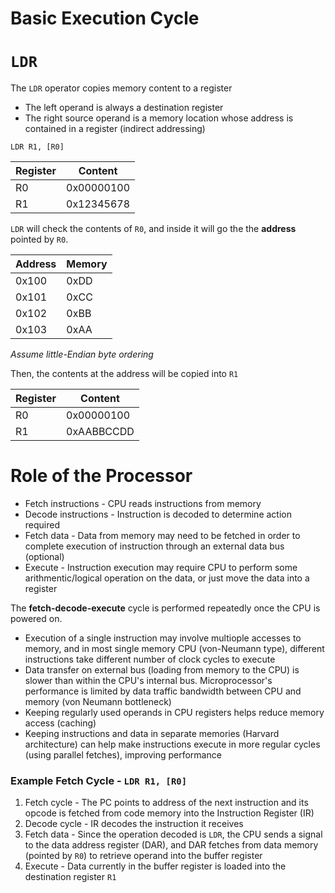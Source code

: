 # Basic Execution Cycle

# `LDR`

The `LDR` operator copies memory content to a register

-   The left operand is always a destination register
-   The right source operand is a memory location whose address is contained in a register (indirect addressing)

```
LDR R1, [R0]
```

| Register | Content    |
| -------- | ---------- |
| R0       | 0x00000100 |
| R1       | 0x12345678 |

`LDR` will check the contents of `R0`, and inside it will go the the **address** pointed by `R0`.

| Address | Memory |
| ------- | ------ |
| 0x100   | 0xDD   |
| 0x101   | 0xCC   |
| 0x102   | 0xBB   |
| 0x103   | 0xAA   |

_Assume little-Endian byte ordering_

Then, the contents at the address will be copied into `R1`

| Register | Content    |
| -------- | ---------- |
| R0       | 0x00000100 |
| R1       | 0xAABBCCDD |

# Role of the Processor

-   Fetch instructions - CPU reads instructions from memory
-   Decode instructions - Instruction is decoded to determine action required
-   Fetch data - Data from memory may need to be fetched in order to complete execution of instruction through an external data bus (optional)
-   Execute - Instruction execution may require CPU to perform some arithmentic/logical operation on the data, or just move the data into a register

The **fetch-decode-execute** cycle is performed repeatedly once the CPU is powered on.

-   Execution of a single instruction may involve multiople accesses to memory, and in most single memory CPU (von-Neumann type), different instructions take different number of clock cycles to execute
-   Data transfer on external bus (loading from memory to the CPU) is slower than within the CPU's internal bus. Microprocessor's performance is limited by data traffic bandwidth between CPU and memory (von Neumann bottleneck)
-   Keeping regularly used operands in CPU registers helps reduce memory access (caching)
-   Keeping instructions and data in separate memories (Harvard architecture) can help make instructions execute in more regular cycles (using parallel fetches), improving performance

### Example Fetch Cycle - `LDR R1, [R0]`

1. Fetch cycle - The PC points to address of the next instruction and its opcode is fetched from code memory into the Instruction Register (IR)
2. Decode cycle - IR decodes the instruction it receives
3. Fetch data - Since the operation decoded is `LDR`, the CPU sends a signal to the data address register (DAR), and DAR fetches from data memory (pointed by `R0`) to retrieve operand into the buffer register
4. Execute - Data currently in the buffer register is loaded into the destination register `R1`
